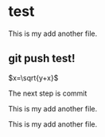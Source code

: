 # test
This is my add another file.



## git push test!

$x=\sqrt{y+x}$

The next step is commit


This is my add another file.

This is my add another file.
